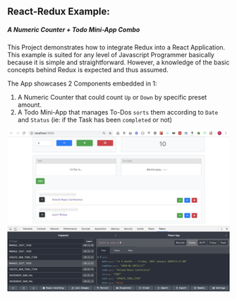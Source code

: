## React-Redux Example: 
##### A Numeric Counter + Todo Mini-App Combo

This Project demonstrates how to integrate Redux into a React Application.
This example is suited for any level of Javascript Programmer basically because it is simple and straightforward.
However, a knowledge of the basic concepts behind Redux is expected and thus assumed.

The App showcases 2 Components embedded in 1:
 1. A Numeric Counter that could count `Up` or `Down` by specific preset amount.
 2. A Todo Mini-App that manages To-Dos `sorts` them according to `Date` and `Status` (ie: if the Task has been `completed` or not)


![alt text](react-redux-sample-snapshot.png "React-Redux Example: A Numeric Counter + Todo Mini-App Combo")


